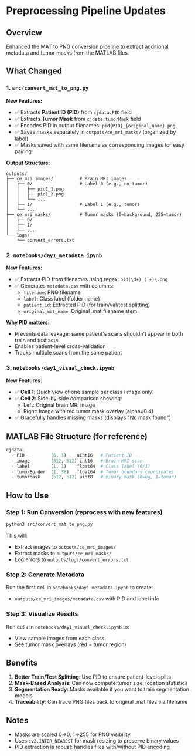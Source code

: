 # Preprocessing Pipeline Updates

## Overview
Enhanced the MAT to PNG conversion pipeline to extract additional metadata and tumor masks from the MATLAB files.

## What Changed

### 1. `src/convert_mat_to_png.py`
**New Features:**
- ✅ Extracts **Patient ID (PID)** from `cjdata.PID` field
- ✅ Extracts **Tumor Mask** from `cjdata.tumorMask` field  
- ✅ Encodes PID in output filenames: `pid{PID}_{original_name}.png`
- ✅ Saves masks separately in `outputs/ce_mri_masks/` (organized by label)
- ✅ Masks saved with same filename as corresponding images for easy pairing

**Output Structure:**
```
outputs/
├── ce_mri_images/          # Brain MRI images
│   ├── 0/                  # Label 0 (e.g., no tumor)
│   │   ├── pid1_1.png
│   │   ├── pid1_2.png
│   │   └── ...
│   ├── 1/                  # Label 1 (e.g., tumor)
│   └── ...
├── ce_mri_masks/           # Tumor masks (0=background, 255=tumor)
│   ├── 0/
│   ├── 1/
│   └── ...
└── logs/
    └── convert_errors.txt
```

### 2. `notebooks/day1_metadata.ipynb`
**New Features:**
- ✅ Extracts PID from filenames using regex: `pid(\d+)_(.+)\.png`
- ✅ Generates `metadata.csv` with columns:
  - `filename`: PNG filename
  - `label`: Class label (folder name)
  - `patient_id`: Extracted PID (for train/val/test splitting)
  - `original_mat_name`: Original .mat filename stem

**Why PID matters:**
- Prevents data leakage: same patient's scans shouldn't appear in both train and test sets
- Enables patient-level cross-validation
- Tracks multiple scans from the same patient

### 3. `notebooks/day1_visual_check.ipynb`
**New Features:**
- ✅ **Cell 1**: Quick view of one sample per class (image only)
- ✅ **Cell 2**: Side-by-side comparison showing:
  - Left: Original brain MRI image
  - Right: Image with red tumor mask overlay (alpha=0.4)
- ✅ Gracefully handles missing masks (displays "No mask found")

## MATLAB File Structure (for reference)
```python
cjdata:
  - PID          (6, 1)    uint16   # Patient ID
  - image        (512, 512) int16   # Brain MRI scan
  - label        (1, 1)    float64  # Class label (0/1)
  - tumorBorder  (1, 38)   float64  # Tumor boundary coordinates
  - tumorMask    (512, 512) uint8   # Binary mask (0=bg, 1=tumor)
```

## How to Use

### Step 1: Run Conversion (reprocess with new features)
```bash
python3 src/convert_mat_to_png.py
```
This will:
- Extract images to `outputs/ce_mri_images/`
- Extract masks to `outputs/ce_mri_masks/`
- Log errors to `outputs/logs/convert_errors.txt`

### Step 2: Generate Metadata
Run the first cell in `notebooks/day1_metadata.ipynb` to create:
- `outputs/ce_mri_images/metadata.csv` with PID and label info

### Step 3: Visualize Results
Run cells in `notebooks/day1_visual_check.ipynb` to:
- View sample images from each class
- See tumor mask overlays (red = tumor region)

## Benefits
1. **Better Train/Test Splitting**: Use PID to ensure patient-level splits
2. **Mask-Based Analysis**: Can now compute tumor size, location statistics
3. **Segmentation Ready**: Masks available if you want to train segmentation models
4. **Traceability**: Can trace PNG files back to original .mat files via filename

## Notes
- Masks are scaled 0→0, 1→255 for PNG visibility
- Uses `cv2.INTER_NEAREST` for mask resizing to preserve binary values
- PID extraction is robust: handles files with/without PID encoding
